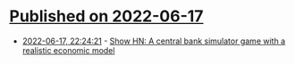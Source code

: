 # [Published on 2022-06-17](index.md)

* [2022-06-17, 22:24:21](https://news.ycombinator.com/item?id=31785199) - [Show HN: A central bank simulator game with a realistic economic model](https://benoitessiambre.com/macro.html)
